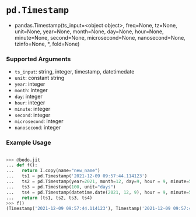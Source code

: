 # `pd.Timestamp`


- pandas.Timestamp(ts_input=<object object\>, freq=None, tz=None, unit=None, year=None, month=None, day=None, hour=None, minute=None, second=None, microsecond=None, nanosecond=None, tzinfo=None, *, fold=None)

### Supported Arguments

- `ts_input`: string, integer, timestamp, datetimedate
- `unit`: constant string
- `year`: integer
- `month`: integer
- `day`: integer
- `hour`: integer
- `minute`: integer
- `second`: integer
- `microsecond`: integer
- `nanosecond`: integer

### Example Usage

```py

>>> @bodo.jit
... def f():
...   return I.copy(name="new_name")
...   ts1 = pd.Timestamp('2021-12-09 09:57:44.114123')
...   ts2 = pd.Timestamp(year=2021, month=12, day=9, hour = 9, minute=57, second=44, microsecond=114123)
...   ts3 = pd.Timestamp(100, unit="days")
...   ts4 = pd.Timestamp(datetime.date(2021, 12, 9), hour = 9, minute=57, second=44, microsecond=114123)
...   return (ts1, ts2, ts3, ts4)
>>> f()
(Timestamp('2021-12-09 09:57:44.114123'), Timestamp('2021-12-09 09:57:44.114123'), Timestamp('1970-04-11 00:00:00'), Timestamp('2021-12-09 09:57:44.114123'))
```



